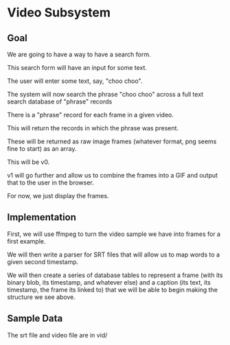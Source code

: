 # Video Subsystem

## Goal
We are going to have a way to have a search form.

This search form will have an input for some text.

The user will enter some text, say, "choo choo".

The system will now search the phrase "choo choo" across a full text search database of "phrase" records

There is a "phrase" record for each frame in a given video.

This will return the records in which the phrase was present.

These will be returned as raw image frames (whatever format, png seems fine to start) as an array.

This will be v0. 

v1 will go further and allow us to combine the frames into a GIF and output that to the user in the browser.

For now, we just display the frames.

## Implementation
First, we will use ffmpeg to turn the video sample we have into frames for a first example.

We will then write a parser for SRT files that will allow us to map words to a given second timestamp.

We will then create a series of database tables to represent a frame (with its binary blob, its timestamp, and whatever else) and a caption (its text, its timestamp, the frame its linked to) that we will be able to begin making the structure we see above.


## Sample Data
The srt file and video file are in vid/

